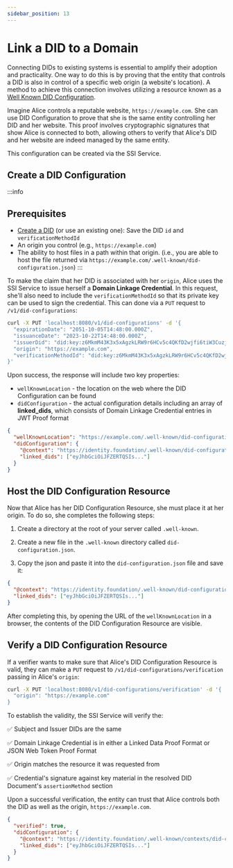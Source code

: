 ```yaml
---
sidebar_position: 13
---
```


# Link a DID to a Domain

Connecting DIDs to existing systems is essential to amplify their adoption and practicality. One way to do this is by proving that the entity that controls a DID is also in control of a specific web origin (a website's location). A method to achieve this connection involves utilizing a resource known as a [Well Known DID Configuration](https://identity.foundation/.well-known/resources/did-configuration/).

Imagine Alice controls a reputable website, `https://example.com`. She can use DID Configuration to prove that she is the same entity controlling her DID and her website. This proof involves cryptographic signatures that show Alice is connected to both, allowing others to verify that Alice's DID and her website are indeed managed by the same entity.

This configuration can be created via the SSI Service.

## Create a DID Configuration

:::info
## Prerequisites

- [Create a DID](create-did) (or use an existing one): Save the DID `id` and `verificationMethodId`
- An origin you control (e.g., `https://example.com`)
- The ability to host files in a path within that origin. (i.e., you are able to host the file returned via `https://example.com/.well-known/did-configuration.json`)
:::

To make the claim that her DID is associated with her `origin`, Alice uses the SSI Service to issue herself a **Domain Linkage Credential**. In this request, she'll also need to include the `verificationMethodId` so that its private key can be used to sign the credential. This can done via a `PUT` request to `/v1/did-configurations`:

```bash
curl -X PUT 'localhost:8080/v1/did-configurations' -d '{
  "expirationDate": "2051-10-05T14:48:00.000Z",
  "issuanceDate": "2023-10-22T14:48:00.000Z",
  "issuerDid": "did:key:z6MkmM43K3x5xAgzkLRW9r6HCv5c4QKfD2wjfi6tiW3CuzjZ",
  "origin": "https://example.com",
  "verificationMethodId": "did:key:z6MkmM43K3x5xAgzkLRW9r6HCv5c4QKfD2wjfi6tiW3CuzjZ#z6MkmM43K3x5xAgzkLRW9r6HCv5c4QKfD2wjfi6tiW3CuzjZ"
}'
```

Upon success, the response will include two key properties:

- `wellKnownLocation` - the location on the web where the DID Configuration can be found
- `didConfiguration` - the actual configuration details including an array of **linked_dids**, which consists of Domain Linkage Credential entries in JWT Proof format

```json
{
  "wellKnownLocation": "https://example.com/.well-known/did-configuration.json",
  "didConfiguration": {
    "@context": "https://identity.foundation/.well-known/did-configuration/v1",
    "linked_dids": ["eyJhbGciOiJFZERTQSIs..."]
  }
}
```

## Host the DID Configuration Resource

Now that Alice has her DID Configuration Resource, she must place it at her origin. To do so, she completes the following steps:

1. Create a directory at the root of your server called `.well-known`.

2. Create a new file in the `.well-known` directory called `did-configuration.json`.

3. Copy the json and paste it into the `did-configuration.json` file and save it:

```json
{
  "@context": "https://identity.foundation/.well-known/did-configuration/v1",
  "linked_dids": ["eyJhbGciOiJFZERTQSIs..."]
}
```

After completing this, by opening the URL of the `wellKnownLocation` in a browser, the contents of the DID Configuration Resource are visible.

## Verify a DID Configuration Resource

If a verifier wants to make sure that Alice's DID Configuration Resource is valid, they can make a `PUT` request to `/v1/did-configurations/verification` passing in Alice's `origin`:

```bash
curl -X PUT 'localhost:8080/v1/did-configurations/verification' -d '{
  "origin": "https://example.com"
}
```

To establish the validity, the SSI Service will verify the:

✅ Subject and Issuer DIDs are the same

✅ Domain Linkage Credential is in either a Linked Data Proof Format or JSON Web Token Proof Format

✅ Origin matches the resource it was requested from

✅ Credential's signature against key material in the resolved DID Document's `assertionMethod` section

Upon a successful verification, the entity can trust that Alice controls both the DID as well as the origin, `https://example.com`.

```json
{
  "verified": true,
  "didConfiguration": {
    "@context": "https://identity.foundation/.well-known/contexts/did-configuration-v0.0.jsonld",
    "linked_dids": ["eyJhbGciOiJFZERTQSIs..."]
  }
}
```

